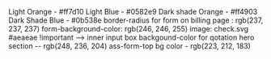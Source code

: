 Light Orange - #ff7d10
Light Blue - #0582e9
Dark shade Orange - #ff4903
Dark Shade Blue - #0b538e
border-radius for form on billing page : rgb(237, 237, 237)
form-background-color: rgb(246, 246, 255)
image: check.svg
#aeaeae !important --> inner input box
backgound-color for qotation hero section -- rgb(248, 236, 204)
ass-form-top bg color - rgb(223, 212, 183)
